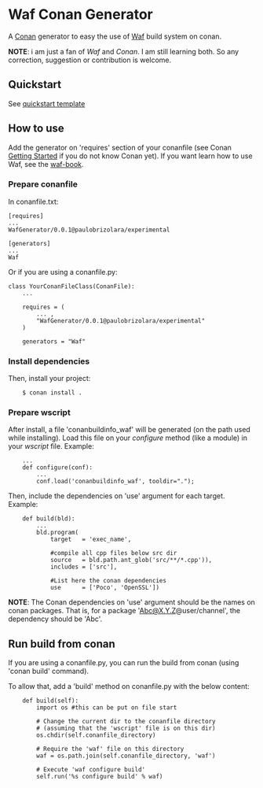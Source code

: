 # Waf Conan Generator

A [Conan](https://www.conan.io/) generator to easy the use of [Waf](https://waf.io) build system on conan.


**NOTE**: i am just a fan of *Waf* and *Conan*. I am still learning both.
So any correction, suggestion or contribution is welcome.

## Quickstart

See [quickstart template](https://github.com/paulobrizolara/waf-conangenerator-template)

## How to use

Add the generator on 'requires' section of your conanfile
(see Conan [Getting Started](http://docs.conan.io/en/latest/getting_started.html)
if you do not know Conan yet).
If you want learn how to use Waf, see the [waf-book](https://waf.io/book/).

### Prepare conanfile

In conanfile.txt:

    [requires]
    ...
    WafGenerator/0.0.1@paulobrizolara/experimental

    [generators]
    ...
    Waf

Or if you are using a conanfile.py:

    class YourConanFileClass(ConanFile):
        ...

        requires = (
            ... ,
            "WafGenerator/0.0.1@paulobrizolara/experimental"
        )

        generators = "Waf"

### Install dependencies

Then, install your project:

        $ conan install .

### Prepare wscript

After install, a file 'conanbuildinfo_waf' will be generated (on the path used while installing).
Load this file on your *configure* method (like a module) in your *wscript* file. Example:

        ...
        def configure(conf):
            ...
            conf.load('conanbuildinfo_waf', tooldir=".");

Then, include the dependencies on 'use' argument for each target.
Example:

        def build(bld):
            ...
            bld.program(
                target   = 'exec_name',

                #compile all cpp files below src dir
                source   = bld.path.ant_glob('src/**/*.cpp')),
                includes = ['src'],

                #List here the conan dependencies
                use      = ['Poco', 'OpenSSL'])

**NOTE**: The Conan dependencies on 'use' argument should be the names on conan packages.
That is, for a package 'Abc@X.Y.Z@user/channel', the dependency should be 'Abc'.

## Run build from conan

If you are using a conanfile.py, you can run the build from conan (using 'conan build' command).

To allow that, add a 'build' method on conanfile.py with the below content:

        def build(self):
            import os #this can be put on file start

            # Change the current dir to the conanfile directory
            # (assuming that the 'wscript' file is on this dir)
            os.chdir(self.conanfile_directory)

            # Require the 'waf' file on this directory
            waf = os.path.join(self.conanfile_directory, 'waf')

            # Execute 'waf configure build'
            self.run('%s configure build' % waf)
